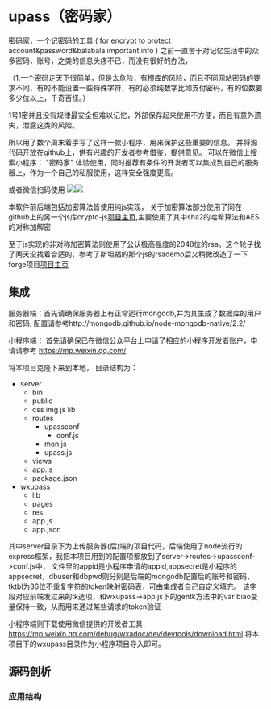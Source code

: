 # upass（密码家）
密码家，一个记密码的工具 ( for encrypt to protect account&amp;password&amp;balabala important info )
之前一直苦于对记忆生活中的众多密码，账号，之类的信息头疼不已，而没有很好的办法，

（1.一个密码走天下很简单，但是太危险，有撞库的风险，而且不同网站密码的要求不同，有的不能设置一些特殊字符，有的必须纯数字比如支付密码，有的位数要多少位以上，千奇百怪。）

1号1密并且没有规律最安全但难以记忆，外部保存起来使用不方便，而且有意外遗失，泄露这类的风险。

所以用了数个周末着手写了这样一款小程序，用来保护这些重要的信息。
并将源代码开放在github上，供有兴趣的开发者参考借鉴，提供意见。
可以在微信上搜索小程序： "密码家" 体验使用，同时推荐有条件的开发者可以集成到自己的服务器上，作为一个自己的私服使用，这样安全强度更高。

或者微信扫码使用
![](http://default.buditem.com/img/qr.jpg)![](https://github.com/zihuatanejp/upass/raw/master/wxupass/res/img/wxxiaoqr.jpg)


本软件前后端包括加密算法皆使用纯js实现，
关于加密算法部分使用了同在github上的另一个js库crypto-js[项目主页](https://github.com/brix/crypto-js),主要使用了其中sha2的哈希算法和AES的对称加解密

至于js实现的非对称加密算法则使用了公认极高强度的2048位的rsa。这个轮子找了两天没找着合适的，参考了斯坦福的那个js的rsademo后又稍微改造了一下forge项目[项目主页](https://github.com/digitalbazaar/forge)

## 集成
服务器端：首先请确保服务器上有正常运行mongodb,并为其生成了数据库的用户和密码, 配置请参考http://mongodb.github.io/node-mongodb-native/2.2/

小程序端： 首先请确保已在微信公众平台上申请了相应的小程序开发者账户，申请请参考 https://mp.weixin.qq.com/

将本项目克隆下来到本地，
目录结构为：

* server
	* bin
	* public
  	* css img js lib
  * routes
    * upassconf
      * conf.js
    * mon.js 
    * upass.js
  * views
  * app.js
  * package.json
* wxupass
	* lib
	* pages
	* res
	* app.js
	* app.json

其中server目录下为上传服务器(后)端的项目代码，后端使用了node流行的express框架，我把本项目用到的配置项都放到了server->routes->upassconf->conf.js中，
文件里的appid是小程序申请的appid,appsecret是小程序的appsecret，dbuser和dbpwd则分别是后端的mongodb配置后的账号和密码，
tktbl为36位不重复字符的token映射密码表，可由集成者自己自定义填充。
该字段对应前端发过来的tk选项，和wxupass->app.js下的gentk方法中的var biao变量保持一致，从而用来通过某些请求的token验证

小程序端则下载使用微信提供的开发者工具 https://mp.weixin.qq.com/debug/wxadoc/dev/devtools/download.html 将本项目下的wxupass目录作为小程序项目导入即可。

## 源码剖析
### 应用结构
